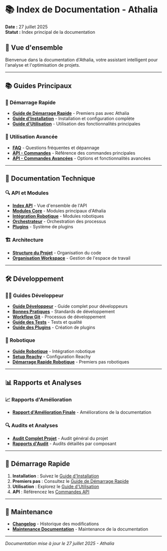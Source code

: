 # 📚 Index de Documentation - Athalia

**Date :** 27 juillet 2025  
**Statut :** Index principal de la documentation

## 🎯 Vue d'ensemble

Bienvenue dans la documentation d'Athalia, votre assistant intelligent pour l'analyse et l'optimisation de projets.

---

## 📚 **Guides Principaux**

### 🚀 **Démarrage Rapide**
- **[Guide de Démarrage Rapide](QUICK_START.md)** - Premiers pas avec Athalia
- **[Guide d'Installation](GUIDES/INSTALLATION.md)** - Installation et configuration complète
- **[Guide d'Utilisation](GUIDES/USAGE.md)** - Utilisation des fonctionnalités principales

### 🔧 **Utilisation Avancée**
- **[FAQ](GUIDES/FAQ.md)** - Questions fréquentes et dépannage
- **[API - Commandes](API/COMMANDES.md)** - Référence des commandes principales
- **[API - Commandes Avancées](API/COMMANDES_AVANCEES.md)** - Options et fonctionnalités avancées

---

## 📖 **Documentation Technique**

### 🔍 **API et Modules**
- **[Index API](API/INDEX.md)** - Vue d'ensemble de l'API
- **[Modules Core](API/core_modules.md)** - Modules principaux d'Athalia
- **[Intégration Robotique](API/robotics.md)** - Modules robotiques
- **[Orchestrateur](API/orchestrator.md)** - Orchestration des processus
- **[Plugins](API/plugins.md)** - Système de plugins

### 🏗️ **Architecture**
- **[Structure du Projet](ARCHITECTURE/STRUCTURE_PROJET_EXPLICATION.md)** - Organisation du code
- **[Organisation Workspace](ARCHITECTURE/ORGANISATION_WORKSPACE.md)** - Gestion de l'espace de travail

---

## 🛠️ **Développement**

### 👨‍💻 **Guides Développeur**
- **[Guide Développeur](DEVELOPER/DEVELOPER_GUIDE.md)** - Guide complet pour développeurs
- **[Bonnes Pratiques](DEVELOPER/BEST_PRACTICES.md)** - Standards de développement
- **[Workflow Git](DEVELOPER/GIT_WORKFLOW.md)** - Processus de développement
- **[Guide des Tests](DEVELOPER/TESTING.md)** - Tests et qualité
- **[Guide des Plugins](DEVELOPER/PLUGINS_GUIDE.md)** - Création de plugins

### 🤖 **Robotique**
- **[Guide Robotique](robotics/ROBOTICS_GUIDE.md)** - Intégration robotique
- **[Setup Reachy](robotics/REACHY_SETUP_GUIDE.md)** - Configuration Reachy
- **[Démarrage Rapide Robotique](robotics/ROBOTICS_QUICK_START.md)** - Premiers pas robotiques

---

## 📊 **Rapports et Analyses**

### 📈 **Rapports d'Amélioration**
- **[Rapport d'Amélioration Finale](REPORTS/RAPPORT_AMELIORATION_FINALE.md)** - Améliorations de la documentation

### 🔍 **Audits et Analyses**
- **[Audit Complet Projet](AUDIT_COMPLET_PROJET.md)** - Audit général du projet
- **[Rapports d'Audit](audit_dossiers/)** - Audits détaillés par composant

---

## 🚀 **Démarrage Rapide**

1. **Installation** : Suivez le [Guide d'Installation](GUIDES/INSTALLATION.md)
2. **Premiers pas** : Consultez le [Guide de Démarrage Rapide](QUICK_START.md)
3. **Utilisation** : Explorez le [Guide d'Utilisation](GUIDES/USAGE.md)
4. **API** : Référencez les [Commandes API](API/COMMANDES.md)

---

## 📝 **Maintenance**

- **[Changelog](CHANGELOG.md)** - Historique des modifications
- **[Maintenance Documentation](DOCUMENTATION_MAINTENANCE.md)** - Maintenance de la documentation

---

*Documentation mise à jour le 27 juillet 2025 - Athalia*
